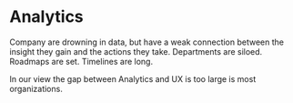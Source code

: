 # Analytics

Company are drowning in data, but have a weak connection between the insight they gain and the actions they take.  Departments are siloed. Roadmaps are set. Timelines are long.&#x20;

In our view the gap between Analytics and UX is too large is most organizations.&#x20;

